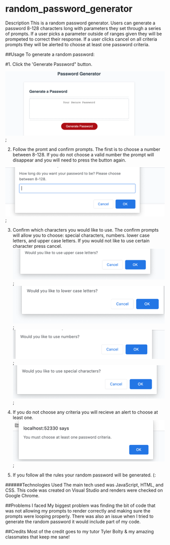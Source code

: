 # random_password_generator
Description
This is a random password generator. Users can generate a password 8-128 characters long with parameters they set through a series of prompts. If a user picks a parameter outside of ranges given they will be prompeted to correct their response. If a user clicks cancel on all criteria prompts they will be alerted to choose at least one password criteria.
 

##Usage
To generate a random password:


#1. Click the 'Generate Password" button.

<img src= "https://github.com/andreaives/random_password_generator/blob/master/untitled%20folder/img1.png">;

2. Follow the promt and confirm prompts. The first is to choose a number between 8-128. If you do not choose a valid number the prompt will disappear and you will need to press the button again.

<img src= "https://github.com/andreaives/random_password_generator/blob/master/untitled%20folder/img2.png">;

3. Confirm which characters you would like to use. The confirm prompts will allow you to choose: special characters, numbers. lower case letters, and upper case letters. If you would not like to use certain character press cancel. 
<img src= "https://github.com/andreaives/random_password_generator/blob/master/untitled%20folder/img3.png">;
<img src= "https://github.com/andreaives/random_password_generator/blob/master/untitled%20folder/img4.png">;
<img src= "https://github.com/andreaives/random_password_generator/blob/master/untitled%20folder/img5.png">;
<img src= "https://github.com/andreaives/random_password_generator/blob/master/untitled%20folder/img6.png">;

4. If you do not choose any criteria you will recieve an alert to choose at least one.
<img src= "https://github.com/andreaives/random_password_generator/blob/master/untitled%20folder/img7.png">;

5. If you follow all the rules your random password will be generated. (:

######Technologies Used
The main tech used was JavaScript, HTML, and CSS. This code was created on Visual Studio and renders were checked on Google Chrome. 


##Problems I faced
My biggest problem was finding the bit of code that was not allowing my prompts to render correctly and making sure the prompts were looping properly. There was also an issue when I tried to generate the random password it would include part of my code.


##Credits
Most of the credit goes to my tutor Tyler Bolty & my amazing classmates that keep me sane!

